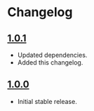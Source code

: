 # Changelog

## [1.0.1](https://github.com/SludgePhD/include-blob/releases/tag/v1.0.1)

- Updated dependencies.
- Added this changelog.

## [1.0.0](https://github.com/SludgePhD/include-blob/releases/tag/v1.0.0)

- Initial stable release.
